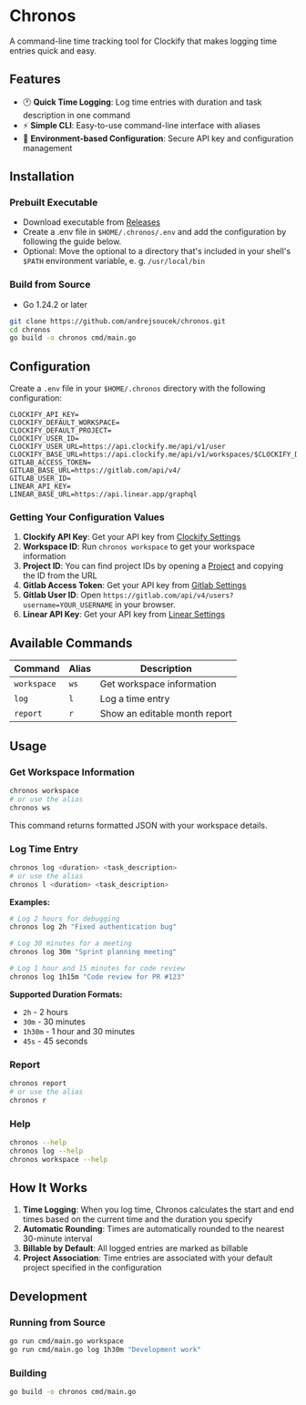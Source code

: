 # Chronos

A command-line time tracking tool for Clockify that makes logging time entries quick and easy.

## Features

- 🕐 **Quick Time Logging**: Log time entries with duration and task description in one command
- ⚡ **Simple CLI**: Easy-to-use command-line interface with aliases
- 🔧 **Environment-based Configuration**: Secure API key and configuration management

## Installation

### Prebuilt Executable

- Download executable from [Releases](https://github.com/andrejsoucek/chronos/releases)
- Create a .env file in `$HOME/.chronos/.env` and add the configuration by following the guide below.
- Optional: Move the optional to a directory that's included in your shell's `$PATH` environment variable, e. g. `/usr/local/bin`

### Build from Source

- Go 1.24.2 or later

```bash
git clone https://github.com/andrejsoucek/chronos.git
cd chronos
go build -o chronos cmd/main.go
```

## Configuration

Create a `.env` file in your `$HOME/.chronos` directory with the following configuration:

```env
CLOCKIFY_API_KEY=
CLOCKIFY_DEFAULT_WORKSPACE=
CLOCKIFY_DEFAULT_PROJECT=
CLOCKIFY_USER_ID=
CLOCKIFY_USER_URL=https://api.clockify.me/api/v1/user
CLOCKIFY_BASE_URL=https://api.clockify.me/api/v1/workspaces/$CLOCKIFY_DEFAULT_WORKSPACE/
GITLAB_ACCESS_TOKEN=
GITLAB_BASE_URL=https://gitlab.com/api/v4/
GITLAB_USER_ID=
LINEAR_API_KEY=
LINEAR_BASE_URL=https://api.linear.app/graphql
```

### Getting Your Configuration Values

1. **Clockify API Key**: Get your API key from [Clockify Settings](https://clockify.me/user/settings)
2. **Workspace ID**: Run `chronos workspace` to get your workspace information
3. **Project ID**: You can find project IDs by opening a [Project](https://app.clockify.me/projects) and copying the ID from the URL
4. **Gitlab Access Token**: Get your API key from [Gitlab Settings](https://gitlab.com/-/user_settings/personal_access_tokens)
5. **Gitlab User ID**: Open `https://gitlab.com/api/v4/users?username=YOUR_USERNAME` in your browser.
6. **Linear API Key**: Get your API key from [Linear Settings](https://linear.app/aristone/settings/account/security/api-keys)

## Available Commands

| Command | Alias | Description |
|---------|--------|-------------|
| `workspace` | `ws` | Get workspace information |
| `log` | `l` | Log a time entry |
| `report` | `r` | Show an editable month report |

## Usage

### Get Workspace Information

```bash
chronos workspace
# or use the alias
chronos ws
```

This command returns formatted JSON with your workspace details.

### Log Time Entry

```bash
chronos log <duration> <task_description>
# or use the alias
chronos l <duration> <task_description>
```

**Examples:**

```bash
# Log 2 hours for debugging
chronos log 2h "Fixed authentication bug"

# Log 30 minutes for a meeting
chronos log 30m "Sprint planning meeting"

# Log 1 hour and 15 minutes for code review
chronos log 1h15m "Code review for PR #123"
```

**Supported Duration Formats:**

- `2h` - 2 hours
- `30m` - 30 minutes
- `1h30m` - 1 hour and 30 minutes
- `45s` - 45 seconds

### Report

```bash
chronos report
# or use the alias
chronos r
```

### Help

```bash
chronos --help
chronos log --help
chronos workspace --help
```

## How It Works

1. **Time Logging**: When you log time, Chronos calculates the start and end times based on the current time and the duration you specify
2. **Automatic Rounding**: Times are automatically rounded to the nearest 30-minute interval
3. **Billable by Default**: All logged entries are marked as billable
4. **Project Association**: Time entries are associated with your default project specified in the configuration

## Development

### Running from Source

```bash
go run cmd/main.go workspace
go run cmd/main.go log 1h30m "Development work"
```

### Building

```bash
go build -o chronos cmd/main.go
```

